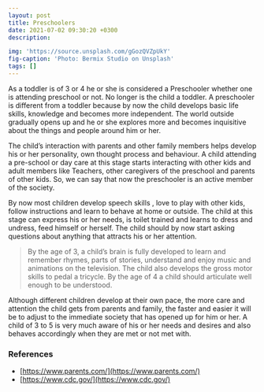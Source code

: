 ```yaml
---
layout: post
title: Preschoolers
date: 2021-07-02 09:30:20 +0300
description:

img: 'https://source.unsplash.com/gGozQVZpUkY'
fig-caption: 'Photo: Bermix Studio on Unsplash'
tags: []
---
```


As a toddler is of 3 or 4 he or she  is considered a Preschooler whether one is attending preschool or not. No longer is the child a toddler. A preschooler is different from a toddler because by now the child develops basic life skills, knowledge and becomes more independent. The world outside gradually opens up and he or she explores more and becomes inquisitive about the things and people around him or her.

The child’s interaction with parents and other family members helps develop his or her personality, own thought process and behaviour. A child attending a pre-school or day care at this stage starts interacting with other kids and adult members like Teachers, other caregivers of the preschool and parents of other kids. So, we can say that now the preschooler is an active member of the society.

By now most children develop speech skills , love to play with other kids, follow instructions and learn to behave at home or outside. The child at this stage can express his or her needs, is toilet trained and learns to dress and undress, feed himself or herself.  The child should by now start asking questions about anything that attracts his or her attention.

> By the age of 3, a child’s brain is fully developed to learn and remember rhymes, parts of stories, understand and enjoy music and animations on the television. The child also develops the gross motor skills to pedal a tricycle. By the age of 4 a child should articulate well enough to be understood.

Although different children develop at their own pace, the more care and attention the child gets from parents and family, the faster and easier it will be  to adjust to the immediate society that has opened up for him or her. A child of 3 to 5 is very much aware of his or her needs and desires and also behaves accordingly when they are met or not met with.

### References ##

- [https://www.parents.com/](https://www.parents.com/)
- [https://www.cdc.gov/](https://www.cdc.gov/)